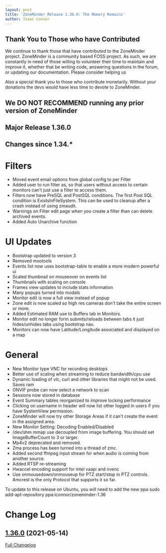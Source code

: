 ```yaml
---
layout: post
title: 'ZoneMinder Release 1.36.0: The Memory Remains'
author: Isaac Connor
---
```


## Thank You to Those who have Contributed
We continue to thank those that have contributed to the ZoneMinder project. ZoneMinder is a community based FOSS project. As such, we are constantly in need of those willing to volunteer their time to maintain and improve it, whether that be writing code, answering questions in the forum, or updating our documentation. Please consider helping us

Also a special thank you to those who contribute monetarily. Without your donations the devs would have less time to devote to ZoneMinder.

## We DO NOT RECOMMEND running any prior version of ZoneMinder

## Major Release 1.36.0

## Changes since 1.34.*

# Filters
- Moved event email options from global config to per Filter
- Added user to run filter as, so that users without access to certain monitors can't just use a filter to access them.
- Filters now have PreSQL and PostSQL conditions. The first Post SQL condition is ExistsInFileSystem. This can be used to cleanup after a crash instead of using zmaudit.
- Warnings on Filter edit page when you create a filter than can delete archived events.
- Added Auto Unarchive function

# UI Updates
- Bootstrap updated to version 3
- Removed mootools
- Events list now uses bootstrap-table to enable a more modern powerful ui
- Scaled thumbnail on mouseover on events list
- Thumbnails with scaling on console
- Frames view updates to include stats information
- Many popups turned into modals
- Monitor edit is now a full view instead of popup
- Zone edit is now scaled so high res cameras don't take the entire screen or more.
- Added Estimated RAM use to Buffers tab in Monitors.
- Monitor edit no longer form submits/reloads between tabs it just hides/unhides tabs using bootstrap nav.
- Monitors can now have Latitude/Longitude associated and displayed on a map

# General
- New Monitor type VNC for recording desktops
- Better use of scaling when streaming to reduce bandwidth/cpu use
- Dynamic loading of vlc, curl and other libraries that might not be used. Saves ram
- ONVIF probe can now select a network to scan
- Sessions now stored in database
- Event Summary tables reorganized to improve locking performance
- Clicking on username in header will now list other logged in users if you have SystemView permission.
- ZoneMinder will now try other Storage Areas if it can't create the event in the assigned area.
- New Monitor Setting: Decoding Enabled/Disabled
- /dev/shm mmap use decoupled from image buffering. You should set ImageBufferCount to 3 or larger.
- Mp4v2 deprecated and removed.
- Zma process has been turned into a thread of zmc.
- Added second ffmpeg input stream for when audio is coming from another source.
- Added RTSP re-streaming
- Hwaccel encoding support for intel vaapi and nvenc
- Use onmousedown/onmouseup for PTZ start/stop in PTZ controls. Amcrest is the only Protocol that supports it so far.

To update to this release on Ubuntu, you will need to add the new ppa
sudo add-apt-repository ppa:iconnor/zoneminder-1.36

# Change Log

## [1.36.0](https://github.com/ZoneMinder/zoneminder/tree/1.36.0) (2021-05-14)
[Full Changelog](https://github.com/ZoneMinder/zoneminder/compare/1.34.0...1.36.0)

